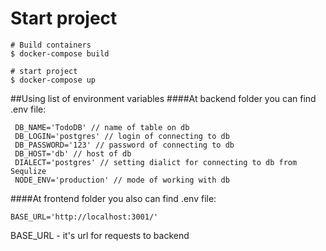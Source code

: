 Start project
========================
```
# Build containers
$ docker-compose build

# start project
$ docker-compose up

```

##Using list of environment variables
 ####At backend folder you can find .env file:

```
 DB_NAME='TodoDB' // name of table on db
 DB_LOGIN='postgres' // login of connecting to db
 DB_PASSWORD='123' // password of connecting to db
 DB_HOST='db' // host of db
 DIALECT='postgres' // setting dialict for connecting to db from Sequlize
 NODE_ENV='production' // mode of working with db 
```
####At frontend folder you also can find .env file:
```
BASE_URL='http://localhost:3001/'
```
BASE_URL - it's url for requests to backend 

